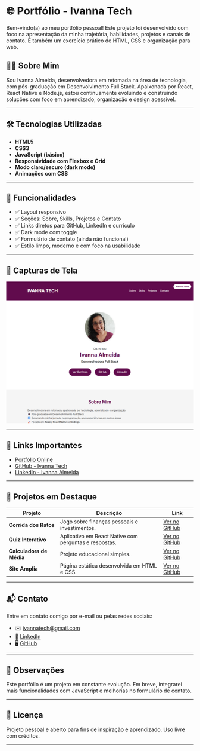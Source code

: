 # 🌐 Portfólio - Ivanna Tech

Bem-vindo(a) ao meu portfólio pessoal! Este projeto foi desenvolvido com foco na apresentação da minha trajetória, habilidades, projetos e canais de contato. É também um exercício prático de HTML, CSS e organização para web.

## 👩‍💻 Sobre Mim

Sou Ivanna Almeida, desenvolvedora em retomada na área de tecnologia, com pós-graduação em Desenvolvimento Full Stack. Apaixonada por React, React Native e Node.js, estou continuamente evoluindo e construindo soluções com foco em aprendizado, organização e design acessível.

---

## 🛠 Tecnologias Utilizadas

- **HTML5**
- **CSS3**
- **JavaScript (básico)**
- **Responsividade com Flexbox e Grid**
- **Modo claro/escuro (dark mode)**
- **Animações com CSS**


---

## 🧩 Funcionalidades

- ✅ Layout responsivo
- ✅ Seções: Sobre, Skills, Projetos e Contato
- ✅ Links diretos para GitHub, LinkedIn e currículo
- ✅ Dark mode com toggle
- ✅ Formulário de contato (ainda não funcional)
- ✅ Estilo limpo, moderno e com foco na usabilidade

---

## 📸 Capturas de Tela

![screenshot](./img/preview.png)

---

## 🔗 Links Importantes

- [Portfólio Online](https://ivannatech.github.io/portfolio-IvannaTech/) 
- [GitHub - Ivanna Tech](https://github.com/ivannatech)
- [LinkedIn - Ivanna Almeida](https://www.linkedin.com/in/ivanna-almeida/)

---

## 🚀 Projetos em Destaque

| Projeto | Descrição | Link |
|--------|-----------|------|
| **Corrida dos Ratos** | Jogo sobre finanças pessoais e investimentos. | [Ver no GitHub](https://github.com/ivannatech/jogo_corrida_dos_ratos_v2_publica) |
| **Quiz Interativo** | Aplicativo em React Native com perguntas e respostas. | [Ver no GitHub](https://github.com/ivannatech/App_Quiz) |
| **Calculadora de Média** | Projeto educacional simples. | [Ver no GitHub](https://github.com/ivannatech-archive/old-calculadora-de-media-imersao-dev) |
| **Site Amplia** | Página estática desenvolvida em HTML e CSS. | [Ver no GitHub](https://github.com/ivannatech-archive/old-amplia-abrete-codigo) |

---

## 📬 Contato

Entre em contato comigo por e-mail ou pelas redes sociais:

- ✉️ ivannatech@gmail.com
- 💼 [LinkedIn](https://www.linkedin.com/in/ivanna-almeida/)
- 🖥️ [GitHub](https://github.com/ivannatech)

---

## 📌 Observações

Este portfólio é um projeto em constante evolução. Em breve, integrarei mais funcionalidades com JavaScript e melhorias no formulário de contato.

---

## 📄 Licença

Projeto pessoal e aberto para fins de inspiração e aprendizado. Uso livre com créditos.

---


